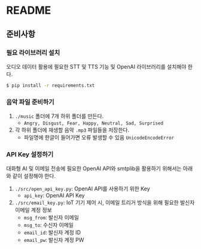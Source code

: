 # README

## 준비사항

### 필요 라이브러리 설치
오디오 데이터 활용에 필요한 STT 및 TTS 기능 및 OpenAI 라이브러리를 설치해야 한다.
  
```bash
$ pip install -r requirements.txt
```

### 음악 파일 준비하기
1. `./music` 폴더에 7개 하위 폴더를 만든다.
    - `Angry, Disgust, Fear, Happy, Neutral, Sad, Surprised`
2. 각 하위 폴더에 재생할 음악 `.mp3` 파일들을 저장한다.
    - 파일명에 한글이 들어가면 오류 발생할 수 있음 `UnicodeEncodeError`

### API Key 설정하기
대화형 AI 및 이메일 전송에 필요한 OpenAI API와 smtplib을 활용하기 위해서는 아래와 같이 설정해야 한다.

1. `./src/open_api_key.py`: OpenAI API를 사용하기 위한 Key
    - `api_key`: OpenAI API Key
2. `./src/email_key.py`: IoT 기기 제어 시, 이메일 트리거 방식을 위해 필요한 발신자 이메일 계정 정보
    - `msg_from`: 발신자 이메일
    - `msg_to`: 수신자 이메일
    - `email_id`: 발신자 계정 ID
    - `email_pw`: 발신자 계정 PW